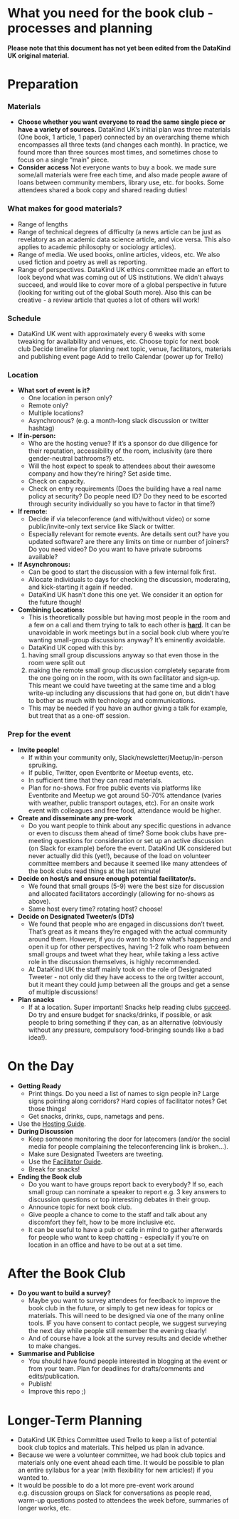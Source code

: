 What you need for the book club - processes and planning
================

**Please note that this document has not yet been edited from the DataKind UK original material.**
# Preparation

### Materials

  - **Choose whether you want everyone to read the same single piece or
    have a variety of sources.** DataKind UK’s initial plan was three
    materials (One book, 1 article, 1 paper) connected by an overarching
    theme which encompasses all three texts (and changes each month). In
    practice, we found more than three sources most times, and sometimes
    chose to focus on a single “main” piece.
  - **Consider access** Not everyone wants to buy a book. we made sure
    some/all materials were free each time, and also made people aware
    of loans between community members, library use, etc. for books.
    Some attendees shared a book copy and shared reading duties\!

### What makes for good materials?

  - Range of lengths
  - Range of technical degrees of difficulty (a news article can be just
    as revelatory as an academic data science article, and vice versa.
    This also applies to academic philosophy or sociology articles).
  - Range of media. We used books, online articles, videos, etc. We also
    used fiction and poetry as well as reporting.
  - Range of perspectives. DataKind UK ethics committee made an effort
    to look beyond what was coming out of US institutions. We didn’t
    always succeed, and would like to cover more of a global perspective
    in future (looking for writing out of the global South more). Also
    this can be creative - a review article that quotes a lot of others
    will work\!

### Schedule

  - DataKind UK went with approximately every 6 weeks with some tweaking
    for availability and venues, etc. Choose topic for next book club
    Decide timeline for planning next topic, venue, facilitators,
    materials and publishing event page Add to trello Calendar (power up
    for Trello)

### Location

  - **What sort of event is it?**
      - One location in person only?
      - Remote only?
      - Multiple locations?
      - Asynchronous? (e.g. a month-long slack discussion or twitter
        hashtag)
  - **If in-person:**
      - Who are the hosting venue? If it’s a sponsor do due diligence
        for their reputation, accessibility of the room, inclusivity
        (are there gender-neutral bathrooms?) etc.
      - Will the host expect to speak to attendees about their awesome
        company and how they’re hiring? Set aside time.
      - Check on capacity.
      - Check on entry requirements (Does the building have a real name
        policy at security? Do people need ID? Do they need to be
        escorted through security individually so you have to factor in
        that time?)
  - **If remote:**
      - Decide if via teleconference (and with/without video) or some
        public/invite-only text service like Slack or twitter.
      - Especially relevant for remote events. Are details sent out?
        have you updated software? are there any limits on time or
        number of joiners? Do you need video? Do you want to have
        private subrooms available?
  - **If Asynchronous:**
      - Can be good to start the discussion with a few internal folk
        first.
      - Allocate individuals to days for checking the discussion,
        moderating, and kick-starting it again if needed.
      - DataKind UK hasn’t done this one yet. We consider it an option
        for the future though\!
  - **Combining Locations:**
      - This is theoretically possible but having most people in the
        room and a few on a call and them trying to talk to each other
        is
        [**hard**](https://chelseatroy.com/2018/03/29/why-do-remote-meetings-suck-so-much/).
        It can be unavoidable in work meetings but in a social book club
        where you’re wanting small-group discussions anyway? It’s
        eminently avoidable.
      - DataKind UK coped with this by:
    <!-- end list -->
    1)  having small group discussions anyway so that even those in the
        room were split out
    2)  making the remote small group discussion completely separate
        from the one going on in the room, with its own facilitator and
        sign-up. This meant we could have tweeting at the same time and
        a blog write-up including any discussions that had gone on, but
        didn’t have to bother as much with technology and
        communications.
    <!-- end list -->
      - This may be needed if you have an author giving a talk for
        example, but treat that as a one-off session.

### Prep for the event

  - **Invite people\!**
      - If within your community only, Slack/newsletter/Meetup/in-person
        spruiking.
      - If public, Twitter, open Eventbrite or Meetup events, etc.
      - In sufficient time that they can read materials.
      - Plan for no-shows. For free public events via platforms like
        Eventbrite and Meetup we got around 50-70% attendance (varies
        with weather, public transport outages, etc). For an onsite work
        event with colleagues and free food, attendance would be higher.
  - **Create and disseminate any pre-work**
      - Do you want people to think about any specific questions in
        advance or even to discuss them ahead of time? Some book clubs
        have pre-meeting questions for consideration or set up an active
        discussion (on Slack for example) before the event. DataKind UK
        considered but never actually did this (yet\!), because of the
        load on volunteer committee members and because it seemed like
        many attendees of the book clubs read things at the last
        minute\!
  - **Decide on host/s and ensure enough potential facilitator/s.**
      - We found that small groups (5-9) were the best size for
        discussion and allocated facilitators accordingly (allowing for
        no-shows as above).
      - Same host every time? rotating host? choose\!
  - **Decide on Designated Tweeter/s (DTs)**
      - We found that people who are engaged in discussions don’t tweet.
        That’s great as it means they’re engaged with the actual
        community around them. However, if you do want to show what’s
        happening and open it up for other perspectives, having 1-2 folk
        who roam between small groups and tweet what they hear, while
        taking a less active role in the discussion themselves, is
        highly recommended.
      - At DataKind UK the staff mainly took on the role of Designated
        Tweeter - not only did they have access to the org twitter
        account, but it meant they could jump between all the groups and
        get a sense of multiple discussions\!
  - **Plan snacks**
      - If at a location. Super important\! Snacks help reading clubs
        [succeed](https://jamanetwork.com/journals/jamainternalmedicine/article-abstract/620629).
        Do try and ensure budget for snacks/drinks, if possible, or ask
        people to bring something if they can, as an alternative
        (obviously without any pressure, compulsory food-bringing sounds
        like a bad idea\!).

# On the Day

  - **Getting Ready**
      - Print things. Do you need a list of names to sign people in?
        Large signs pointing along corridors? Hard copies of facilitator
        notes? Get those things\!
      - Get snacks, drinks, cups, nametags and pens.
  - Use the [Hosting Guide](Sample-Hosting-Guide.md).
  - **During Discussion**
      - Keep someone monitoring the door for latecomers (and/or the
        social media for people complaining the teleconferencing link is
        broken…).
      - Make sure Designated Tweeters are tweeting.
      - Use the [Facilitator Guide](Sample-Facilitator-Guide.md).
      - Break for snacks\!
  - **Ending the Book club**
      - Do you want to have groups report back to everybody? If so, each
        small group can nominate a speaker to report e.g. 3 key answers
        to discussion questions or top interesting debates in their
        group.
      - Announce topic for next book club.
      - Give people a chance to come to the staff and talk about any
        discomfort they felt, how to be more inclusive etc.
      - It can be useful to have a pub or cafe in mind to gather
        afterwards for people who want to keep chatting - especially if
        you’re on location in an office and have to be out at a set
        time.

# After the Book Club

  - **Do you want to build a survey?**
      - Maybe you want to survey attendees for feedback to improve the
        book club in the future, or simply to get new ideas for topics
        or materials. This will need to be designed via one of the many
        online tools. IF you have consent to contact people, we suggest
        surveying the next day while people still remember the evening
        clearly\!
      - And of course have a look at the survey results and decide
        whether to make changes.
  - **Summarise and Publicise**
      - You should have found people interested in blogging at the event
        or from your team. Plan for deadlines for drafts/comments and
        edits/publication.
      - Publish\!
      - Improve this repo ;)

# Longer-Term Planning

  - DataKind UK Ethics Committee used Trello to keep a list of potential
    book club topics and materials. This helped us plan in advance.
  - Because we were a volunteer committee, we had book club topics and
    materials only one event ahead each time. It would be possible to
    plan an entire syllabus for a year (with flexibility for new
    articles\!) if you wanted to.
  - It would be possible to do a lot more pre-event work around
    e.g. discussion groups on Slack for conversations as people read,
    warm-up questions posted to attendees the week before, summaries of
    longer works, etc.
